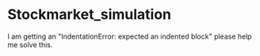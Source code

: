 # Stockmarket_simulation
I am getting an "IndentationError: expected an indented block" please help me solve this.
